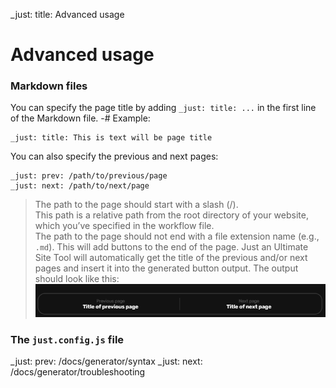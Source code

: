 _just: title: Advanced usage
# Advanced usage
### Markdown files
You can specify the page title by adding `_just: title: ...` in the first line of the Markdown file.
-# Example:
```
_just: title: This is text will be page title
```

You can also specify the previous and next pages:
```
_just: prev: /path/to/previous/page
_just: next: /path/to/next/page
```
> The path to the page should start with a slash (/). <br>This path is a relative path from the root directory of your website, which you’ve specified in the workflow file. <br>The path to the page should not end with a file extension name (e.g., `.md`).
This will add buttons to the end of the page.
Just an Ultimate Site Tool will automatically get the title of the previous and/or next pages and insert it into the generated button output.
The output should look like this:
![Output](/img/generator-adv-prevnext.png)

### The `just.config.js` file


_just: prev: /docs/generator/syntax
_just: next: /docs/generator/troubleshooting